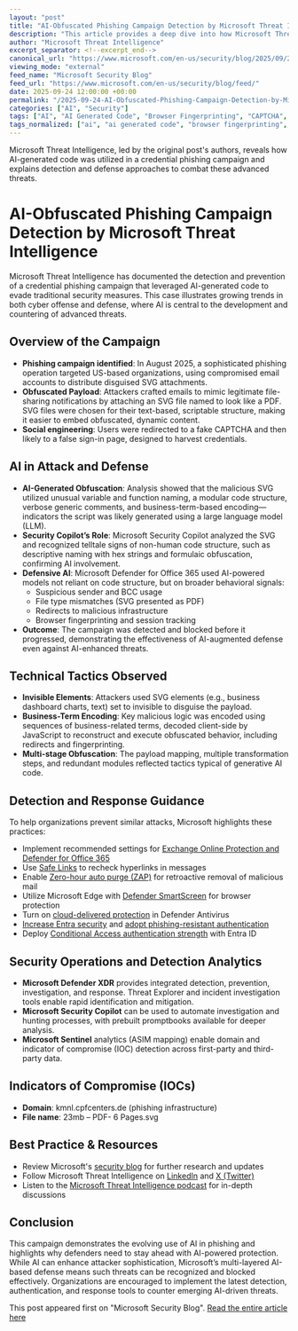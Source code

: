 ```yaml
---
layout: "post"
title: "AI-Obfuscated Phishing Campaign Detection by Microsoft Threat Intelligence"
description: "This article provides a deep dive into how Microsoft Threat Intelligence detected and blocked a credential phishing campaign that leveraged AI-generated code for sophisticated obfuscation. It explores the technical tactics used by attackers, details on AI’s role in both offense and defense, and highlights Microsoft Defender and Security Copilot’s detection capabilities, offering guidance to security professionals on mitigating future AI-enhanced threats."
author: "Microsoft Threat Intelligence"
excerpt_separator: <!--excerpt_end-->
canonical_url: "https://www.microsoft.com/en-us/security/blog/2025/09/24/ai-vs-ai-detecting-an-ai-obfuscated-phishing-campaign/"
viewing_mode: "external"
feed_name: "Microsoft Security Blog"
feed_url: "https://www.microsoft.com/en-us/security/blog/feed/"
date: 2025-09-24 12:00:00 +00:00
permalink: "/2025-09-24-AI-Obfuscated-Phishing-Campaign-Detection-by-Microsoft-Threat-Intelligence.html"
categories: ["AI", "Security"]
tags: ["AI", "AI Generated Code", "Browser Fingerprinting", "CAPTCHA", "Credential Theft", "Cybersecurity", "Defender XDR", "Incident Response", "Microsoft Defender", "Microsoft Sentinel", "News", "Obfuscation", "Office 365", "Phishing", "Security", "Security Copilot", "SVG Payload", "Threat Intelligence"]
tags_normalized: ["ai", "ai generated code", "browser fingerprinting", "captcha", "credential theft", "cybersecurity", "defender xdr", "incident response", "microsoft defender", "microsoft sentinel", "news", "obfuscation", "office 365", "phishing", "security", "security copilot", "svg payload", "threat intelligence"]
---
```


Microsoft Threat Intelligence, led by the original post's authors, reveals how AI-generated code was utilized in a credential phishing campaign and explains detection and defense approaches to combat these advanced threats.<!--excerpt_end-->

# AI-Obfuscated Phishing Campaign Detection by Microsoft Threat Intelligence

Microsoft Threat Intelligence has documented the detection and prevention of a credential phishing campaign that leveraged AI-generated code to evade traditional security measures. This case illustrates growing trends in both cyber offense and defense, where AI is central to the development and countering of advanced threats.

## Overview of the Campaign

- **Phishing campaign identified**: In August 2025, a sophisticated phishing operation targeted US-based organizations, using compromised email accounts to distribute disguised SVG attachments.
- **Obfuscated Payload**: Attackers crafted emails to mimic legitimate file-sharing notifications by attaching an SVG file named to look like a PDF. SVG files were chosen for their text-based, scriptable structure, making it easier to embed obfuscated, dynamic content.
- **Social engineering**: Users were redirected to a fake CAPTCHA and then likely to a false sign-in page, designed to harvest credentials.

## AI in Attack and Defense

- **AI-Generated Obfuscation**: Analysis showed that the malicious SVG utilized unusual variable and function naming, a modular code structure, verbose generic comments, and business-term-based encoding—indicators the script was likely generated using a large language model (LLM).
- **Security Copilot’s Role**: Microsoft Security Copilot analyzed the SVG and recognized telltale signs of non-human code structure, such as descriptive naming with hex strings and formulaic obfuscation, confirming AI involvement.
- **Defensive AI**: Microsoft Defender for Office 365 used AI-powered models not reliant on code structure, but on broader behavioral signals:
  - Suspicious sender and BCC usage
  - File type mismatches (SVG presented as PDF)
  - Redirects to malicious infrastructure
  - Browser fingerprinting and session tracking
- **Outcome**: The campaign was detected and blocked before it progressed, demonstrating the effectiveness of AI-augmented defense even against AI-enhanced threats.

## Technical Tactics Observed

- **Invisible Elements**: Attackers used SVG elements (e.g., business dashboard charts, text) set to invisible to disguise the payload.
- **Business-Term Encoding**: Key malicious logic was encoded using sequences of business-related terms, decoded client-side by JavaScript to reconstruct and execute obfuscated behavior, including redirects and fingerprinting.
- **Multi-stage Obfuscation**: The payload mapping, multiple transformation steps, and redundant modules reflected tactics typical of generative AI code.

## Detection and Response Guidance

To help organizations prevent similar attacks, Microsoft highlights these practices:

- Implement recommended settings for [Exchange Online Protection and Defender for Office 365](https://learn.microsoft.com/defender-office-365/recommended-settings-for-eop-and-office365)
- Use [Safe Links](https://learn.microsoft.com/defender-office-365/safe-links-about) to recheck hyperlinks in messages
- Enable [Zero-hour auto purge (ZAP)](https://learn.microsoft.com/defender-office-365/zero-hour-auto-purge) for retroactive removal of malicious mail
- Utilize Microsoft Edge with [Defender SmartScreen](https://learn.microsoft.com/deployedge/microsoft-edge-security-smartscreen) for browser protection
- Turn on [cloud-delivered protection](https://learn.microsoft.com/defender-endpoint/enable-cloud-protection-microsoft-defender-antivirus) in Defender Antivirus
- [Increase Entra security](https://learn.microsoft.com/entra/fundamentals/configure-security) and [adopt phishing-resistant authentication](https://learn.microsoft.com/entra/identity/authentication/concept-authentication-methods)
- Deploy [Conditional Access authentication strength](https://learn.microsoft.com/entra/identity/authentication/concept-authentication-strengths) with Entra ID

## Security Operations and Detection Analytics

- **Microsoft Defender XDR** provides integrated detection, prevention, investigation, and response. Threat Explorer and incident investigation tools enable rapid identification and mitigation.
- **Microsoft Security Copilot** can be used to automate investigation and hunting processes, with prebuilt promptbooks available for deeper analysis.
- **Microsoft Sentinel** analytics (ASIM mapping) enable domain and indicator of compromise (IOC) detection across first-party and third-party data.

## Indicators of Compromise (IOCs)

- **Domain**: kmnl.cpfcenters.de (phishing infrastructure)
- **File name**: 23mb – PDF- 6 Pages.svg

## Best Practice & Resources

- Review Microsoft's [security blog](https://www.microsoft.com/en-us/security/blog) for further research and updates
- Follow Microsoft Threat Intelligence on [LinkedIn](https://www.linkedin.com/showcase/microsoft-threat-intelligence) and [X (Twitter)](https://x.com/MsftSecIntel)
- Listen to the [Microsoft Threat Intelligence podcast](https://thecyberwire.com/podcasts/microsoft-threat-intelligence) for in-depth discussions

## Conclusion

This campaign demonstrates the evolving use of AI in phishing and highlights why defenders need to stay ahead with AI-powered protection. While AI can enhance attacker sophistication, Microsoft’s multi-layered AI-based defense means such threats can be recognized and blocked effectively. Organizations are encouraged to implement the latest detection, authentication, and response tools to counter emerging AI-driven threats.

This post appeared first on "Microsoft Security Blog". [Read the entire article here](https://www.microsoft.com/en-us/security/blog/2025/09/24/ai-vs-ai-detecting-an-ai-obfuscated-phishing-campaign/)
